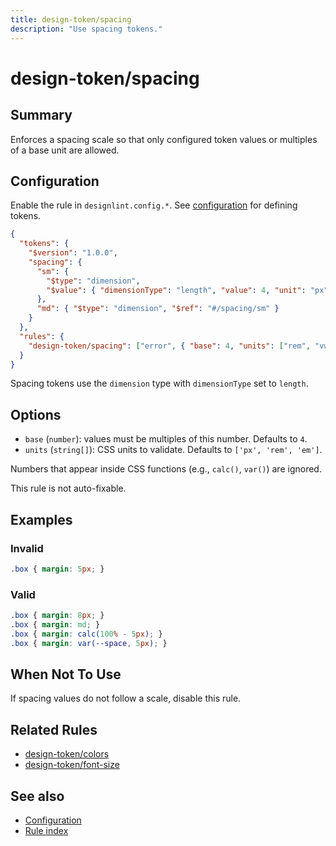 ```yaml
---
title: design-token/spacing
description: "Use spacing tokens."
---
```


# design-token/spacing

## Summary
Enforces a spacing scale so that only configured token values or multiples of a base unit are allowed.

## Configuration
Enable the rule in `designlint.config.*`. See [configuration](../../configuration.md) for defining tokens.

```json
{
  "tokens": {
    "$version": "1.0.0",
    "spacing": {
      "sm": {
        "$type": "dimension",
        "$value": { "dimensionType": "length", "value": 4, "unit": "px" }
      },
      "md": { "$type": "dimension", "$ref": "#/spacing/sm" }
    }
  },
  "rules": {
    "design-token/spacing": ["error", { "base": 4, "units": ["rem", "vw"] }]
  }
}
```

Spacing tokens use the `dimension` type with `dimensionType` set to `length`.

## Options
- `base` (`number`): values must be multiples of this number. Defaults to `4`.
- `units` (`string[]`): CSS units to validate. Defaults to `['px', 'rem', 'em']`.

Numbers that appear inside CSS functions (e.g., `calc()`, `var()`) are ignored.

This rule is not auto-fixable.

## Examples

### Invalid

```css
.box { margin: 5px; }
```

### Valid

```css
.box { margin: 8px; }
.box { margin: md; }
.box { margin: calc(100% - 5px); }
.box { margin: var(--space, 5px); }
```

## When Not To Use
If spacing values do not follow a scale, disable this rule.

## Related Rules
- [design-token/colors](./colors.md)
- [design-token/font-size](./font-size.md)

## See also
- [Configuration](../../configuration.md)
- [Rule index](../index.md)
